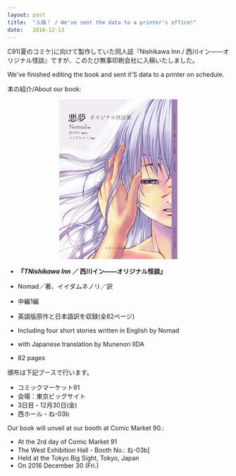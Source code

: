 ```yaml
---
layout: post
title:  "入稿！ / We've sent the data to a printer's office!"
date:   2016-12-13
---
```


<p class="intro">C91(夏のコミケ)に向けて製作していた同人誌『Nishikawa Inn / 西川イン——オリジナル怪談』ですが、このたび無事印刷会社に入稿いたしました。</p>

<p class="intro">We've finished editing the book and sent it'S data to a printer on schedule.</p>

本の紹介/About our book:

<div style="text-align: center;"><img src="/assets/img/cover.jpg" /></div>

- <strong>『<i>TNishikawa Inn</i> ／ 西川イン——オリジナル怪談』</strong>
- Nomad／著、イイダムネノリ／訳
- 中編1編
- 英語版原作と日本語訳を収録(全82ページ)

- Including four short stories written in English by Nomad
- with Japanese translation by Munenori IIDA
- 82 pages 

頒布は下記ブースで行います。

- コミックマーケット91
- 会場：東京ビッグサイト
- 3日目・12月30日(金)
- 西ホール・ね-03b

Our book will unveil at our booth at Comic Market 90.:

- At the 2rd day of Comic Market 91
- The West Exhibition Hall - Booth No.: ね-03b]
- Held at the Tokyo Big Sight, Tokyo, Japan
- On 2016 December 30 (Fri.)

